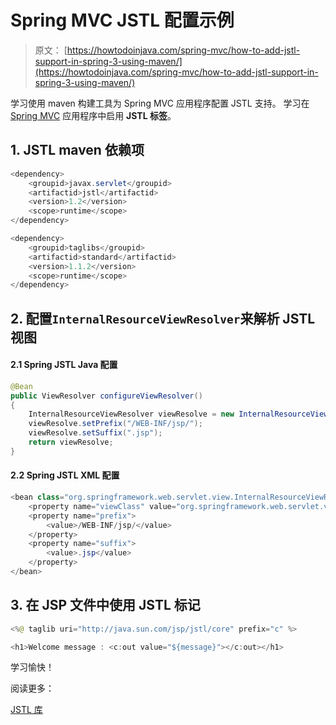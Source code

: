 # Spring MVC JSTL 配置示例

> 原文： [https://howtodoinjava.com/spring-mvc/how-to-add-jstl-support-in-spring-3-using-maven/](https://howtodoinjava.com/spring-mvc/how-to-add-jstl-support-in-spring-3-using-maven/)

学习使用 maven 构建工具为 Spring MVC 应用程序配置 JSTL 支持。 学习在 [Spring MVC](https://howtodoinjava.com/spring-mvc-tutorial/) 应用程序中启用 **JSTL 标签**。

## 1\. JSTL maven 依赖项

```java
<dependency>
	<groupid>javax.servlet</groupid>
	<artifactid>jstl</artifactid>
	<version>1.2</version>
	<scope>runtime</scope>
</dependency>

<dependency>
	<groupid>taglibs</groupid>
	<artifactid>standard</artifactid>
	<version>1.1.2</version>
	<scope>runtime</scope>
</dependency>

```

## 2\. 配置`InternalResourceViewResolver`来解析 JSTL 视图

#### 2.1 Spring JSTL Java 配置

```java
@Bean
public ViewResolver configureViewResolver() 
{
	InternalResourceViewResolver viewResolve = new InternalResourceViewResolver();
	viewResolve.setPrefix("/WEB-INF/jsp/");
	viewResolve.setSuffix(".jsp");
	return viewResolve;
}

```

#### 2.2 Spring JSTL XML 配置

```java
<bean class="org.springframework.web.servlet.view.InternalResourceViewResolver">
	<property name="viewClass" value="org.springframework.web.servlet.view.JstlView"></property>
	<property name="prefix">
		<value>/WEB-INF/jsp/</value>
	</property>
	<property name="suffix">
		<value>.jsp</value>
	</property>
</bean>

```

## 3\. 在 JSP 文件中使用 JSTL 标记

```java
<%@ taglib uri="http://java.sun.com/jsp/jstl/core" prefix="c" %> 

<h1>Welcome message : <c:out value="${message}"></c:out></h1>

```

学习愉快！

阅读更多：

[JSTL 库](https://www.oracle.com/technetwork/java/index-jsp-135995.html)